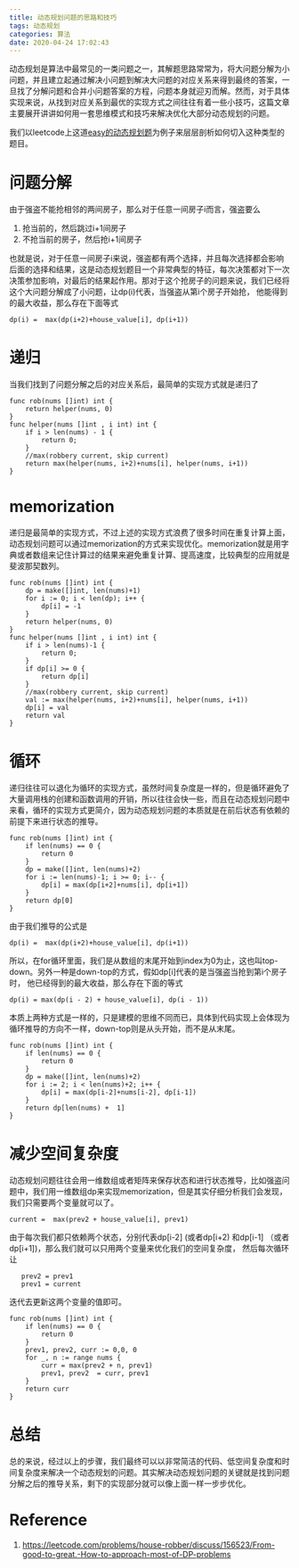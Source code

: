 ```yaml
---
title: 动态规划问题的思路和技巧
tags: 动态规划
categories: 算法
date: 2020-04-24 17:02:43
---
```



动态规划是算法中最常见的一类问题之一，其解题思路常常为，将大问题分解为小问题，并且建立起通过解决小问题到解决大问题的对应关系来得到最终的答案，一旦找了分解问题和合并小问题答案的方程，问题本身就迎刃而解。然而，对于具体实现来说，从找到对应关系到最优的实现方式之间往往有着一些小技巧，这篇文章主要展开讲讲如何用一套思维模式和技巧来解决优化大部分动态规划的问题。

<!-- more -->
我们以leetcode上这道[easy的动态规划题](https://leetcode.com/problems/house-robber/)为例子来层层剖析如何切入这种类型的题目。

# 问题分解
由于强盗不能抢相邻的两间房子，那么对于任意一间房子i而言，强盗要么
1. 抢当前的，然后跳过i+1间房子
2. 不抢当前的房子，然后抢i+1间房子

也就是说，对于任意一间房子i来说，强盗都有两个选择，并且每次选择都会影响后面的选择和结果，这是动态规划题目一个非常典型的特征，每次决策都对下一次决策参加影响，对最后的结果起作用。那对于这个抢房子的问题来说，我们已经将这个大问题分解成了小问题，让dp(i)代表，当强盗从第i个房子开始抢， 他能得到的最大收益，那么存在下面等式

```
dp(i) =  max(dp(i+2)+house_value[i], dp(i+1))
```

# 递归
当我们找到了问题分解之后的对应关系后，最简单的实现方式就是递归了
```Golang
func rob(nums []int) int {
    return helper(nums, 0)
}
func helper(nums []int , i int) int {
    if i > len(nums) - 1 {
        return 0;
    }
    //max(robbery current, skip current)
    return max(helper(nums, i+2)+nums[i], helper(nums, i+1))
}
```
# memorization
递归是最简单的实现方式，不过上述的实现方式浪费了很多时间在重复计算上面，动态规划问题可以通过memorization的方式来实现优化。memorization就是用字典或者数组来记住计算过的结果来避免重复计算、提高速度，比较典型的应用就是斐波那契数列。
```Golang
func rob(nums []int) int {
    dp = make([]int, len(nums)+1)
    for i := 0; i < len(dp); i++ {
        dp[i] = -1
    }
    return helper(nums, 0)
}
func helper(nums []int , i int) int {
    if i > len(nums)-1 {
        return 0;
    }
    if dp[i] >= 0 {
        return dp[i]
    }
    //max(robbery current, skip current)
    val := max(helper(nums, i+2)+nums[i], helper(nums, i+1))
    dp[i] = val
    return val
}
```
# 循环
递归往往可以退化为循环的实现方式，虽然时间复杂度是一样的，但是循环避免了大量调用栈的创建和函数调用的开销，所以往往会快一些，而且在动态规划问题中来看，循环的实现方式更简介，因为动态规划问题的本质就是在前后状态有依赖的前提下来进行状态的推导。
```Golang
func rob(nums []int) int {
    if len(nums) == 0 {
        return 0
    }
    dp = make([]int, len(nums)+2)
    for i := len(nums)-1; i >= 0; i-- {
        dp[i] = max(dp[i+2]+nums[i], dp[i+1])
    }
    return dp[0]
}
```
由于我们推导的公式是
```
dp(i) =  max(dp(i+2)+house_value[i], dp(i+1))
```
所以，在for循环里面，我们是从数组的末尾开始到index为0为止，这也叫top-down。另外一种是down-top的方式，假如dp[i]代表的是当强盗当抢到第i个房子时， 他已经得到的最大收益，那么存在下面的等式
```
dp(i) = max(dp(i - 2) + house_value[i], dp(i - 1))
```
本质上两种方式是一样的，只是建模的思维不同而已，具体到代码实现上会体现为循环推导的方向不一样，down-top则是从头开始，而不是从末尾。
```Golang
func rob(nums []int) int {
    if len(nums) == 0 {
        return 0
    }
    dp = make([]int, len(nums)+2)
    for i := 2; i < len(nums)+2; i++ {
        dp[i] = max(dp[i-2]+nums[i-2], dp[i-1])
    }
    return dp[len(nums) +  1]
}
```
# 减少空间复杂度
动态规划问题往往会用一维数组或者矩阵来保存状态和进行状态推导，比如强盗问题中，我们用一维数组dp来实现memorization，但是其实仔细分析我们会发现，我们只需要两个变量就可以了。
```
current =  max(prev2 + house_value[i], prev1)
```
由于每次我们都只依赖两个状态，分别代表dp[i-2] (或者dp[i+2) 和dp[i-1] （或者dp[i+1])，那么我们就可以只用两个变量来优化我们的空间复杂度， 然后每次循环让

```Golang
   prev2 = prev1
   prev1 = current
``` 

迭代去更新这两个变量的值即可。

```Golang
func rob(nums []int) int {
    if len(nums) == 0 {
        return 0
    }
    prev1, prev2, curr := 0,0, 0
    for _, n := range nums {
        curr = max(prev2 + n, prev1)
        prev1, prev2  = curr, prev1
    }
    return curr
}
```
# 总结
总的来说，经过以上的步骤，我们最终可以以非常简洁的代码、低空间复杂度和时间复杂度来解决一个动态规划的问题。其实解决动态规划问题的关键就是找到问题分解之后的推导关系，剩下的实现部分就可以像上面一样一步步优化。

# Reference
1. https://leetcode.com/problems/house-robber/discuss/156523/From-good-to-great.-How-to-approach-most-of-DP-problems